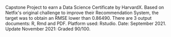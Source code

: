 Capstone Project to earn a Data Science Certificate by HarvardX. 
Based on Netfix's original challenge to improve their Recommendation System, the target was to obtain an RMSE lower than 0.86490.
There are 3 output documents: R, Rmd and PDF.
Platform used: Rstudio.
Date: September 2021.
Update November 2021: Graded 90/100.
